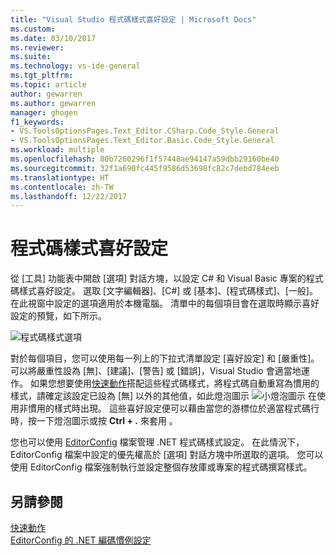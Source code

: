 ```yaml
---
title: "Visual Studio 程式碼樣式喜好設定 | Microsoft Docs"
ms.custom: 
ms.date: 03/10/2017
ms.reviewer: 
ms.suite: 
ms.technology: vs-ide-general
ms.tgt_pltfrm: 
ms.topic: article
author: gewarren
ms.author: gewarren
manager: ghogen
f1_keywords:
- VS.ToolsOptionsPages.Text_Editor.CSharp.Code_Style.General
- VS.ToolsOptionsPages.Text_Editor.Basic.Code_Style.General
ms.workload: multiple
ms.openlocfilehash: 80b7260296f1f57448ae94147a59dbb29160be40
ms.sourcegitcommit: 32f1a690fc445f9586d53698fc82c7debd784eeb
ms.translationtype: HT
ms.contentlocale: zh-TW
ms.lasthandoff: 12/22/2017
---
```

# <a name="code-style-preferences"></a>程式碼樣式喜好設定

從 [工具] 功能表中開啟 [選項] 對話方塊，以設定 C# 和 Visual Basic 專案的程式碼樣式喜好設定。 選取 [文字編輯器]、[C#] 或 [基本]、[程式碼樣式]、[一般]。 在此視窗中設定的選項適用於本機電腦。 清單中的每個項目會在選取時顯示喜好設定的預覽，如下所示。

![程式碼樣式選項](media/code-style-quick-actions-dialog.png)

對於每個項目，您可以使用每一列上的下拉式清單設定 [喜好設定] 和 [嚴重性]。 可以將嚴重性設為 [無]、[建議]、[警告] 或 [錯誤]，Visual Studio 會適當地運作。 如果您想要使用[快速動作](quick-actions.md)搭配這些程式碼樣式，將程式碼自動重寫為慣用的樣式，請確定該設定已設為 [無] 以外的其他值，如此燈泡圖示 ![小燈泡圖示](media/vs2015_lightbulbsmall.png "VS2017_LightBulbSmall") 在使用非慣用的樣式時出現。 這些喜好設定便可以藉由當您的游標位於適當程式碼行時，按一下燈泡圖示或按 **Ctrl + .** 來套用 。

您也可以使用 [EditorConfig](../ide/editorconfig-code-style-settings-reference.md) 檔案管理 .NET 程式碼樣式設定。 在此情況下，EditorConfig 檔案中設定的優先權高於 [選項] 對話方塊中所選取的選項。 您可以使用 EditorConfig 檔案強制執行並設定整個存放庫或專案的程式碼撰寫樣式。

## <a name="see-also"></a>另請參閱

[快速動作](quick-actions.md)  
[EditorConfig 的 .NET 編碼慣例設定](../ide/editorconfig-code-style-settings-reference.md)